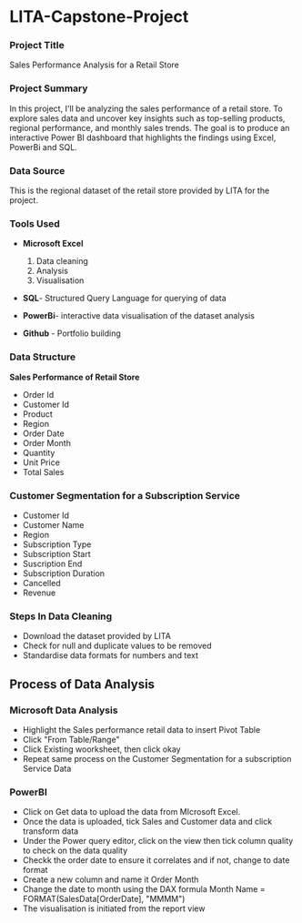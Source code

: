 # LITA-Capstone-Project

### Project Title
Sales Performance Analysis for a Retail Store

### Project Summary
In this project, I'll be analyzing the sales performance of a retail store. To explore sales data and uncover key insights such as top-selling products, regional performance, and monthly sales trends. The goal is to produce an interactive Power BI dashboard that highlights the findings using Excel, PowerBi and SQL.

### Data Source
This is the regional dataset of the retail store provided by LITA for the project.

### Tools Used
- **Microsoft Excel**
  1. Data cleaning
  2. Analysis
  3. Visualisation
  
- **SQL**- Structured Query Language for querying of data

- **PowerBi**- interactive data visualisation of the dataset analysis

- **Github** - Portfolio building
  
### Data Structure
**Sales Performance of Retail Store**
- Order Id
- Customer Id
- Product
- Region
- Order Date
- Order Month
- Quantity
- Unit Price
- Total Sales

### Customer Segmentation for a Subscription Service 
- Customer Id
- Customer Name
- Region
- Subscription Type
- Subscription Start
- Suscription End
- Subscription Duration
- Cancelled
- Revenue

### Steps In Data Cleaning
- Download the dataset provided by LITA
- Check for null and duplicate values to be removed
- Standardise data formats for numbers and text

## Process of Data Analysis    

### Microsoft Data Analysis
- Highlight the Sales performance retail data to insert Pivot Table
- Click "From Table/Range"
- Click Existing woorksheet, then click okay
- Repeat same process on the Customer Segmentation for a subscription Service Data

### PowerBI
- Click on Get data to upload the data from MIcrosoft Excel.
- Once the data is uploaded, tick Sales and Customer data and click transform data
- Under the Power query editor, click on the view then tick column quality to check on the data quality
- Checkk the order date to ensure it correlates and if not, change to date format
- Create a new column and name it Order Month
- Change the date to month using the DAX formula Month Name = FORMAT(SalesData[OrderDate], "MMMM")
- The visualisation is initiated from the report view

